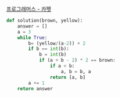 [프로그래머스 - 카펫](https://programmers.co.kr/learn/courses/30/lessons/42842)

```python
def solution(brown, yellow):
    answer = []
    a = 3
    while True:
        b= (yellow/(a-2)) + 2
        if b == int(b):
            b = int(b)
            if (a + b - 2) * 2 == brown:
                if a < b:
                    a, b = b, a
                return [a, b]
        a += 1
    return answer
```
